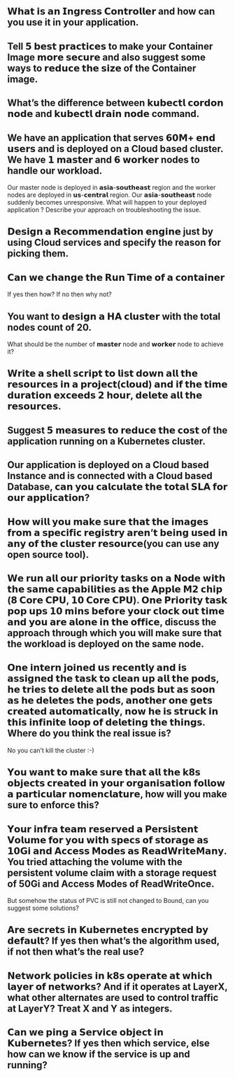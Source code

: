 ## 𝗪𝗵𝗮𝘁 𝗶𝘀 𝗮𝗻 𝗜𝗻𝗴𝗿𝗲𝘀𝘀 𝗖𝗼𝗻𝘁𝗿𝗼𝗹𝗹𝗲𝗿 and how can you use it in your application.

## Tell 𝟱 𝗯𝗲𝘀𝘁 𝗽𝗿𝗮𝗰𝘁𝗶𝗰𝗲𝘀 to make your Container Image 𝗺𝗼𝗿𝗲 𝘀𝗲𝗰𝘂𝗿𝗲 and also suggest some ways to 𝗿𝗲𝗱𝘂𝗰𝗲 𝘁𝗵𝗲 𝘀𝗶𝘇𝗲 of the Container image.

## What’s the difference between 𝗸𝘂𝗯𝗲𝗰𝘁𝗹 𝗰𝗼𝗿𝗱𝗼𝗻 𝗻𝗼𝗱𝗲 and 𝗸𝘂𝗯𝗲𝗰𝘁𝗹 𝗱𝗿𝗮𝗶𝗻 𝗻𝗼𝗱𝗲 command.

## We have an application that serves 𝟲𝟬𝗠+ 𝗲𝗻𝗱 𝘂𝘀𝗲𝗿𝘀 and is deployed on a Cloud based cluster. We have 𝟭 𝗺𝗮𝘀𝘁𝗲𝗿 and 𝟲 𝘄𝗼𝗿𝗸𝗲𝗿 nodes to handle our workload.
Our master node is deployed in 𝗮𝘀𝗶𝗮-𝘀𝗼𝘂𝘁𝗵𝗲𝗮𝘀𝘁 region and the worker nodes are deployed in 𝘂𝘀-𝗰𝗲𝗻𝘁𝗿𝗮𝗹 region.
Our 𝗮𝘀𝗶𝗮-𝘀𝗼𝘂𝘁𝗵𝗲𝗮𝘀𝘁 node suddenly becomes unresponsive.
What will happen to your deployed application ?
Describe your approach on troubleshooting the issue.

## 𝗗𝗲𝘀𝗶𝗴𝗻 𝗮 𝗥𝗲𝗰𝗼𝗺𝗺𝗲𝗻𝗱𝗮𝘁𝗶𝗼𝗻 𝗲𝗻𝗴𝗶𝗻𝗲 just by using Cloud services and specify the reason for picking them.

## 𝗖𝗮𝗻 𝘄𝗲 𝗰𝗵𝗮𝗻𝗴𝗲 𝘁𝗵𝗲 𝗥𝘂𝗻 𝗧𝗶𝗺𝗲 𝗼𝗳 𝗮 𝗰𝗼𝗻𝘁𝗮𝗶𝗻𝗲𝗿
If yes then how? If no then why not?

## You want to 𝗱𝗲𝘀𝗶𝗴𝗻 𝗮 𝗛𝗔 𝗰𝗹𝘂𝘀𝘁𝗲𝗿 with the total nodes count of 20.
What should be the number of 𝗺𝗮𝘀𝘁𝗲𝗿 node and 𝘄𝗼𝗿𝗸𝗲𝗿 node to achieve it?

## 𝗪𝗿𝗶𝘁𝗲 𝗮 𝘀𝗵𝗲𝗹𝗹 𝘀𝗰𝗿𝗶𝗽𝘁 𝘁𝗼 𝗹𝗶𝘀𝘁 𝗱𝗼𝘄𝗻 𝗮𝗹𝗹 𝘁𝗵𝗲 𝗿𝗲𝘀𝗼𝘂𝗿𝗰𝗲𝘀 𝗶𝗻 𝗮 𝗽𝗿𝗼𝗷𝗲𝗰𝘁(𝗰𝗹𝗼𝘂𝗱) 𝗮𝗻𝗱 𝗶𝗳 𝘁𝗵𝗲 𝘁𝗶𝗺𝗲 𝗱𝘂𝗿𝗮𝘁𝗶𝗼𝗻 𝗲𝘅𝗰𝗲𝗲𝗱𝘀 𝟮 𝗵𝗼𝘂𝗿, 𝗱𝗲𝗹𝗲𝘁𝗲 𝗮𝗹𝗹 𝘁𝗵𝗲 𝗿𝗲𝘀𝗼𝘂𝗿𝗰𝗲𝘀.

## Suggest 𝟱 𝗺𝗲𝗮𝘀𝘂𝗿𝗲𝘀 𝘁𝗼 𝗿𝗲𝗱𝘂𝗰𝗲 𝘁𝗵𝗲 𝗰𝗼𝘀𝘁 of the application running on a Kubernetes cluster.

## Our application is deployed on a Cloud based Instance and is connected with a Cloud based Database, 𝗰𝗮𝗻 𝘆𝗼𝘂 𝗰𝗮𝗹𝗰𝘂𝗹𝗮𝘁𝗲 𝘁𝗵𝗲 𝘁𝗼𝘁𝗮𝗹 𝗦𝗟𝗔 𝗳𝗼𝗿 𝗼𝘂𝗿 𝗮𝗽𝗽𝗹𝗶𝗰𝗮𝘁𝗶𝗼𝗻?

## 𝗛𝗼𝘄 𝘄𝗶𝗹𝗹 𝘆𝗼𝘂 𝗺𝗮𝗸𝗲 𝘀𝘂𝗿𝗲 𝘁𝗵𝗮𝘁 𝘁𝗵𝗲 𝗶𝗺𝗮𝗴𝗲𝘀 𝗳𝗿𝗼𝗺 𝗮 𝘀𝗽𝗲𝗰𝗶𝗳𝗶𝗰 𝗿𝗲𝗴𝗶𝘀𝘁𝗿𝘆 𝗮𝗿𝗲𝗻’𝘁 𝗯𝗲𝗶𝗻𝗴 𝘂𝘀𝗲𝗱 𝗶𝗻 𝗮𝗻𝘆 𝗼𝗳 𝘁𝗵𝗲 𝗰𝗹𝘂𝘀𝘁𝗲𝗿 𝗿𝗲𝘀𝗼𝘂𝗿𝗰𝗲(you can use any open source tool).

## 𝗪𝗲 𝗿𝘂𝗻 𝗮𝗹𝗹 𝗼𝘂𝗿 𝗽𝗿𝗶𝗼𝗿𝗶𝘁𝘆 𝘁𝗮𝘀𝗸𝘀 𝗼𝗻 𝗮 𝗡𝗼𝗱𝗲 𝘄𝗶𝘁𝗵 𝘁𝗵𝗲 𝘀𝗮𝗺𝗲 𝗰𝗮𝗽𝗮𝗯𝗶𝗹𝗶𝘁𝗶𝗲𝘀 𝗮𝘀 𝘁𝗵𝗲 𝗔𝗽𝗽𝗹𝗲 𝗠𝟮 𝗰𝗵𝗶𝗽 (𝟴 𝗖𝗼𝗿𝗲 𝗖𝗣𝗨, 𝟭𝟬 𝗖𝗼𝗿𝗲 𝗖𝗣𝗨). 𝗢𝗻𝗲 𝗣𝗿𝗶𝗼𝗿𝗶𝘁𝘆 𝘁𝗮𝘀𝗸 𝗽𝗼𝗽 𝘂𝗽𝘀 𝟭𝟬 𝗺𝗶𝗻𝘀 𝗯𝗲𝗳𝗼𝗿𝗲 𝘆𝗼𝘂𝗿 𝗰𝗹𝗼𝗰𝗸 𝗼𝘂𝘁 𝘁𝗶𝗺𝗲 𝗮𝗻𝗱 𝘆𝗼𝘂 𝗮𝗿𝗲 𝗮𝗹𝗼𝗻𝗲 𝗶𝗻 𝘁𝗵𝗲 𝗼𝗳𝗳𝗶𝗰𝗲, discuss the approach through which you will make sure that the workload is deployed on the same node.

## 𝗢𝗻𝗲 𝗶𝗻𝘁𝗲𝗿𝗻 𝗷𝗼𝗶𝗻𝗲𝗱 𝘂𝘀 𝗿𝗲𝗰𝗲𝗻𝘁𝗹𝘆 𝗮𝗻𝗱 𝗶𝘀 𝗮𝘀𝘀𝗶𝗴𝗻𝗲𝗱 𝘁𝗵𝗲 𝘁𝗮𝘀𝗸 𝘁𝗼 𝗰𝗹𝗲𝗮𝗻 𝘂𝗽 𝗮𝗹𝗹 𝘁𝗵𝗲 𝗽𝗼𝗱𝘀, 𝗵𝗲 𝘁𝗿𝗶𝗲𝘀 𝘁𝗼 𝗱𝗲𝗹𝗲𝘁𝗲 𝗮𝗹𝗹 𝘁𝗵𝗲 𝗽𝗼𝗱𝘀 𝗯𝘂𝘁 𝗮𝘀 𝘀𝗼𝗼𝗻 𝗮𝘀 𝗵𝗲 𝗱𝗲𝗹𝗲𝘁𝗲𝘀 𝘁𝗵𝗲 𝗽𝗼𝗱𝘀, 𝗮𝗻𝗼𝘁𝗵𝗲𝗿 𝗼𝗻𝗲 𝗴𝗲𝘁𝘀 𝗰𝗿𝗲𝗮𝘁𝗲𝗱 𝗮𝘂𝘁𝗼𝗺𝗮𝘁𝗶𝗰𝗮𝗹𝗹𝘆, 𝗻𝗼𝘄 𝗵𝗲 𝗶𝘀 𝘀𝘁𝗿𝘂𝗰𝗸 𝗶𝗻 𝘁𝗵𝗶𝘀 𝗶𝗻𝗳𝗶𝗻𝗶𝘁𝗲 𝗹𝗼𝗼𝗽 𝗼𝗳 𝗱𝗲𝗹𝗲𝘁𝗶𝗻𝗴 𝘁𝗵𝗲 𝘁𝗵𝗶𝗻𝗴𝘀. Where do you think the real issue is?
No you can’t kill the cluster :-)

## 𝗬𝗼𝘂 𝘄𝗮𝗻𝘁 𝘁𝗼 𝗺𝗮𝗸𝗲 𝘀𝘂𝗿𝗲 𝘁𝗵𝗮𝘁 𝗮𝗹𝗹 𝘁𝗵𝗲 𝗸𝟴𝘀 𝗼𝗯𝗷𝗲𝗰𝘁𝘀 𝗰𝗿𝗲𝗮𝘁𝗲𝗱 𝗶𝗻 𝘆𝗼𝘂𝗿 𝗼𝗿𝗴𝗮𝗻𝗶𝘀𝗮𝘁𝗶𝗼𝗻 𝗳𝗼𝗹𝗹𝗼𝘄 𝗮 𝗽𝗮𝗿𝘁𝗶𝗰𝘂𝗹𝗮𝗿 𝗻𝗼𝗺𝗲𝗻𝗰𝗹𝗮𝘁𝘂𝗿𝗲, how will you make sure to enforce this?

## 𝗬𝗼𝘂𝗿 𝗶𝗻𝗳𝗿𝗮 𝘁𝗲𝗮𝗺 𝗿𝗲𝘀𝗲𝗿𝘃𝗲𝗱 𝗮 𝗣𝗲𝗿𝘀𝗶𝘀𝘁𝗲𝗻𝘁 𝗩𝗼𝗹𝘂𝗺𝗲 𝗳𝗼𝗿 𝘆𝗼𝘂 𝘄𝗶𝘁𝗵 𝘀𝗽𝗲𝗰𝘀 𝗼𝗳 𝘀𝘁𝗼𝗿𝗮𝗴𝗲 𝗮𝘀 𝟭𝟬𝗚𝗶 𝗮𝗻𝗱 𝗔𝗰𝗰𝗲𝘀𝘀 𝗠𝗼𝗱𝗲𝘀 𝗮𝘀 𝗥𝗲𝗮𝗱𝗪𝗿𝗶𝘁𝗲𝗠𝗮𝗻𝘆. You tried attaching the volume with the persistent volume claim with a storage request of 50Gi and Access Modes of ReadWriteOnce.
But somehow the status of PVC is still not changed to Bound, can you suggest some solutions?

## 𝗔𝗿𝗲 𝘀𝗲𝗰𝗿𝗲𝘁𝘀 𝗶𝗻 𝗞𝘂𝗯𝗲𝗿𝗻𝗲𝘁𝗲𝘀 𝗲𝗻𝗰𝗿𝘆𝗽𝘁𝗲𝗱 𝗯𝘆 𝗱𝗲𝗳𝗮𝘂𝗹𝘁? If yes then what’s the algorithm used, if not then what’s the real use?

## 𝗡𝗲𝘁𝘄𝗼𝗿𝗸 𝗽𝗼𝗹𝗶𝗰𝗶𝗲𝘀 𝗶𝗻 𝗸𝟴𝘀 𝗼𝗽𝗲𝗿𝗮𝘁𝗲 𝗮𝘁 𝘄𝗵𝗶𝗰𝗵 𝗹𝗮𝘆𝗲𝗿 𝗼𝗳 𝗻𝗲𝘁𝘄𝗼𝗿𝗸𝘀? And if it operates at LayerX, what other alternates are used to control traffic at LayerY? Treat X and Y as integers.

## 𝗖𝗮𝗻 𝘄𝗲 𝗽𝗶𝗻𝗴 𝗮 𝗦𝗲𝗿𝘃𝗶𝗰𝗲 𝗼𝗯𝗷𝗲𝗰𝘁 𝗶𝗻 𝗞𝘂𝗯𝗲𝗿𝗻𝗲𝘁𝗲𝘀? If yes then which service, else how can we know if the service is up and running?

